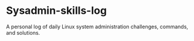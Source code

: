 # Sysadmin-skills-log
A personal log of daily Linux system administration challenges, commands, and solutions.
